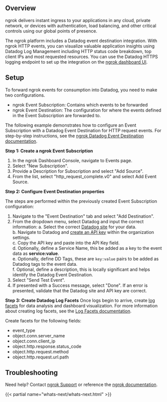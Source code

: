 ## Overview

ngrok delivers instant ingress to your applications in any cloud, private network, or devices with authentication, load balancing, and other critical controls using our global points of presence.

The ngrok platform includes a Datadog event destination integration. With ngrok HTTP events, you can visualize valuable application insights using Datadog Log Management including HTTP status code breakdown, top client IPs and most requested resources. You can use the Datadog HTTPS logging endpoint to set up the integration on the [ngrok dashboard UI][2].



## Setup

To forward ngrok events for consumption into Datadog, you need to make two configurations.

- ngrok Event Subscription: Contains which events to be forwarded
- ngrok Event Destination: The configuration for where the events defined in the Event Subscription are forwarded to.

The following example demonstrates how to configure an Event Subscription with a Datadog Event Destination for HTTP request events. For step-by-step instructions, see the [ngrok Datadog Event Destination documentation][7].

**Step 1: Create a ngrok Event Subscription**

1. In the ngrok Dashboard Console, navigate to Events page.
2. Select "New Subscription".
3. Provide a Description for Subscription and select "Add Source".
4. From the list, select "http_request_complete.v0" and select Add Event Source.



**Step 2: Configure Event Destination properties**

The steps are performed within the previously created Event Subscription configuration:

1. Navigate to the "Event Destination" tab and select "Add Destination".
2. From the dropdown menu, select Datadog and input the correct information:
    a. Select the correct [Datadog site][10] for your data.\
    b. Navigate to Datadog and [create an API key][4] within the organization settings.\
    c. Copy the API key and paste into the API Key field.\
    d. Optionally, define a Service Name, this be added as a key to the event data as **service:value**.\
    e. Optionally, define DD Tags, these are `key:value` pairs to be added as Datadog tags to the event data.\
    f. Optional, define a description, this is locally significant and helps identify the Datadog Event Destination.
3. Select "Send Test Event".
4. If presented with a Success message, select "Done".  If an error is presented, validate that the Datadog site and API key are correct.


**Step 3: Create Datadog Log Facets**
Once logs begin to arrive, create [log facets][8] for data analysis and dashboard visualization. For more information about creating log facets, see the [Log Facets documentation][9]. 

Create facets for the following fields:

- event_type
- object.conn.server_name
- object.conn.client_ip
- object.http.response.status_code
- object.http.request.method
- object.http.request.url.path

## Troubleshooting

Need help? Contact [ngrok Support][1] or reference the [ngrok documentation][6].

{{< partial name="whats-next/whats-next.html" >}}

[1]: mailto:support@ngrok.com
[2]: https://dashboard.ngrok.com
[3]: https://ngrok.com/solutions
[4]: https://docs.datadoghq.com/account_management/api-app-keys/
[6]: https://ngrok.com/docs/integrations/datadog/
[7]: https://ngrok.com/docs/integrations/datadog/event-destination/
[8]: https://docs.datadoghq.com/logs/explorer/facets/
[9]: https://docs.datadoghq.com/logs/explorer/facets/#create-facets
[10]: https://docs.datadoghq.com/getting_started/site/
